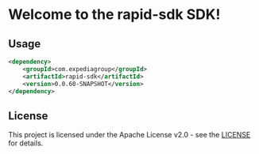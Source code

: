 # Welcome to the rapid-sdk SDK!

## Usage
```xml
<dependency>
    <groupId>com.expediagroup</groupId>
    <artifactId>rapid-sdk</artifactId>
    <version>0.0.60-SNAPSHOT</version>
</dependency>
```

## License

This project is licensed under the Apache License v2.0 - see the [LICENSE](LICENSE) for details.
